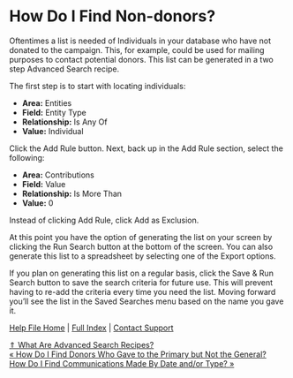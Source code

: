  How Do I Find Non-donors?
==========

Oftentimes a list is needed of Individuals in your database who have not donated to the campaign. This, for example, could be used for mailing purposes to contact potential donors. This list can be generated in a two step Advanced Search recipe.

The first step is to start with locating individuals:

* **Area:** Entities
* **Field:** Entity Type
* **Relationship:** Is Any Of
* **Value:** Individual

Click the Add Rule button. Next, back up in the Add Rule section, select the following:

* **Area:** Contributions
* **Field:** Value
* **Relationship:** Is More Than
* **Value:** 0

Instead of clicking Add Rule, click Add as Exclusion.

At this point you have the option of generating the list on your screen by clicking the Run Search button at the bottom of the screen. You can also generate this list to a spreadsheet by selecting one of the Export options.

If you plan on generating this list on a regular basis, click the Save & Run Search button to save the search criteria for future use. This will prevent having to re-add the criteria every time you need the list. Moving forward you’ll see the list in the Saved Searches menu based on the name you gave it.

[Help File Home](/help/) | [Full Index](/Help-File-Directory/) | [Contact Support](mailto:support@ISPolitical.com)

[⇑ What Are Advanced Search Recipes?](/What-Are-Advanced-Search-Recipes)  
[« How Do I Find Donors Who Gave to the Primary but Not the General?](/How-Do-I-Find-Donors-Who-Gave-to-the-Primary-but-Not-the-General)  
[How Do I Find Communications Made By Date and/or Type? »](/How-Do-I-Find-Communications-Made-By-Date-and-or-Type)